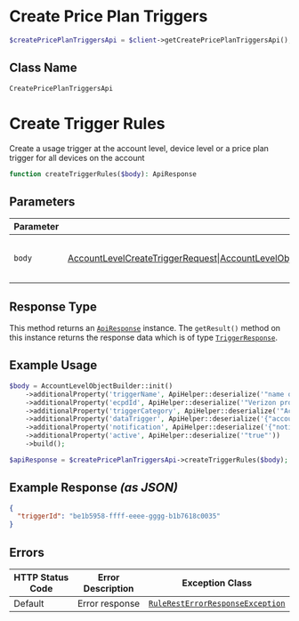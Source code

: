 # Create Price Plan Triggers

```php
$createPricePlanTriggersApi = $client->getCreatePricePlanTriggersApi();
```

## Class Name

`CreatePricePlanTriggersApi`


# Create Trigger Rules

Create a usage trigger at the account level, device level or a price plan trigger for all devices on the account

```php
function createTriggerRules($body): ApiResponse
```

## Parameters

| Parameter | Type | Tags | Description |
|  --- | --- | --- | --- |
| `body` | [AccountLevelCreateTriggerRequest](../../doc/models/account-level-create-trigger-request.md)\|[AccountLevelObject](../../doc/models/account-level-object.md)\|[DeviceLevelCreateTriggerRequest](../../doc/models/device-level-create-trigger-request.md)\|[AccountGroupShareCreateTriggerRequest](../../doc/models/account-group-share-create-trigger-request.md)\|[AccountShareCreateTriggerRequest](../../doc/models/account-share-create-trigger-request.md)\|[PayAsYouGoCreateTriggerRequest](../../doc/models/pay-as-you-go-create-trigger-request.md)\|[Createtriggerchunk](../../doc/models/createtriggerchunk.md) | Body, Required | This is a container for any-of cases. |

## Response Type

This method returns an [`ApiResponse`](../../doc/api-response.md) instance. The `getResult()` method on this instance returns the response data which is of type [`TriggerResponse`](../../doc/models/trigger-response.md).

## Example Usage

```php
$body = AccountLevelObjectBuilder::init()
    ->additionalProperty('triggerName', ApiHelper::deserialize('"name of the trigger"'))
    ->additionalProperty('ecpdId', ApiHelper::deserialize('"Verizon profile ID"'))
    ->additionalProperty('triggerCategory', ApiHelper::deserialize('"AccountUsage"'))
    ->additionalProperty('dataTrigger', ApiHelper::deserialize('{"accountLevel":{"filterCriteria":{"separateOrCombined":"Separate","accountNames":{"accountNameList":["0000123456-00001"]}},"condition":{"comparator":"gt","threshold":100,"thresholdUnit":"KB","cycleType":"Daily"},"action":{"suspend":true,"suspendDetails":{"suspendFromAccounts":["0000123456-00001"],"suspendDuration":"90","suspendOption":"withBilling","threshold":50,"thresholdUnit":"KB"}}}}'))
    ->additionalProperty('notification', ApiHelper::deserialize('{"notificationType":"PerEvent","callback":true,"emailNotification":false,"notificationGroupName":"NotificationGroupName","notificationFrequencyFactor":3,"notificationFrequencyInterval":"Daily","externalEmailRecipients":"ExternalEmailRecipients","smsNotification":true,"smsNumbers":[{"number":"10-digit mobile number","carrier":"mobile service provider"},{"number":"10-digit mobile number","carrier":"mobile service provider"}],"reminder":true,"severity":"Notice"}'))
    ->additionalProperty('active', ApiHelper::deserialize('"true"'))
    ->build();

$apiResponse = $createPricePlanTriggersApi->createTriggerRules($body);
```

## Example Response *(as JSON)*

```json
{
  "triggerId": "be1b5958-ffff-eeee-gggg-b1b7618c0035"
}
```

## Errors

| HTTP Status Code | Error Description | Exception Class |
|  --- | --- | --- |
| Default | Error response | [`RuleRestErrorResponseException`](../../doc/models/rule-rest-error-response-exception.md) |

